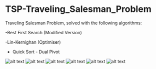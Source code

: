 # TSP-Traveling_Salesman_Problem
Traveling Salesman Problem, solved with the following algorithms:

-Best First Search (Modified Version)

-Lin-Kernighan (Optimiser)

- Quick Sort - Dual Pivot

![alt text](Report/img/Page1.jpg "Main page")
![alt text](Report/img/Page2.jpg "Main page")
![alt text](Report/img/Page3.jpg "Main page")
![alt text](Report/img/Page4.jpg "Main page")
![alt text](Report/img/Page5.jpg "Main page")
![alt text](Report/img/Page6.jpg "Main page")
